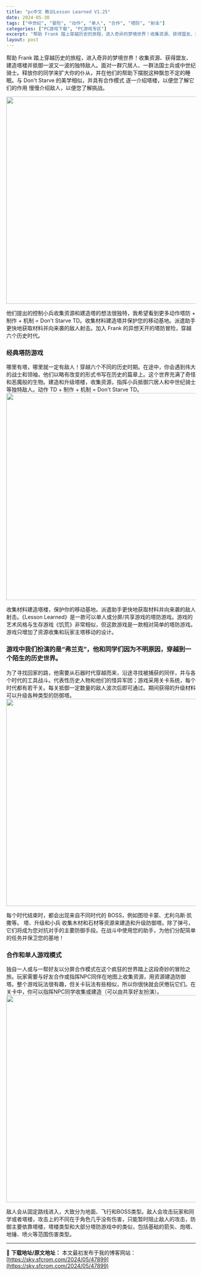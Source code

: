 ```yaml
---
title: "pc中文 教训Lesson Learned V1.25"
date: 2024-05-30
tags: ["中世纪", "冒险", "动作", "单人", "合作", "塔防", "射击"]
categories: ["PC游戏下载", "PC游戏专区"]
excerpt: "帮助 Frank 踏上穿越历史的旅程，进入奇异的梦境世界！收集资源、获得盟友、建造塔楼并抵御一波又一波的独特敌人。面对一群穴居人、一群法国士兵或中世纪骑士。释放你的同学来扩大你的仆从，并在他们的帮助下摆脱这种飘忽不定的睡眠。与 Don&#039;t Starve 的美学相似，并具有合作模式 逐一介绍塔楼，以便&hellip;"
layout: post
---
```


帮助 Frank 踏上穿越历史的旅程，进入奇异的梦境世界！收集资源、获得盟友、建造塔楼并抵御一波又一波的独特敌人。面对一群穴居人、一群法国士兵或中世纪骑士。释放你的同学来扩大你的仆从，并在他们的帮助下摆脱这种飘忽不定的睡眠。与 Don't Starve 的美学相似，并具有合作模式 逐一介绍塔楼，以便您了解它们的作用 慢慢介绍敌人，以便您了解挑战。

<img class="aligncenter size-full wp-image-47903" src="https://sky.sfcrom.com/wp-content/uploads/2024/05/2024053011525853.jpg" alt="" width="1000" height="550" />

<span>他们提出的控制小兵收集资源和建造塔的想法很独特，我希望看到更多动作塔防 + 制作 + 机制 = Don't Starve TD。收集材料建造塔并保护您的移动基地。派遣助手更快地获取材料并向来袭的敌人射击。加入 Frank 的异想天开的塔防冒险，穿越六个历史时代。</span>
<h3><span>经典塔防游戏</span></h3>
<span>哪里有塔，哪里就一定有敌人！穿越六个不同的历史时期。在途中，你会遇到伟大的战士和领袖，他们以略有改变的形式书写在历史的篇章上。这个世界充满了奇怪和恶魔般的生物。建造和升级塔楼，收集资源，指挥小兵抵御穴居人和中世纪骑士等独特敌人。动作 TD + 制作 + 机制 = Don't Starve TD。</span>

<img class="aligncenter size-full wp-image-47902" src="https://sky.sfcrom.com/wp-content/uploads/2024/05/2024053011525741.jpg" alt="" width="1000" height="550" />

<span>收集材料建造塔楼，保护你的移动基地。派遣助手更快地获取材料并向来袭的敌人射击。《Lesson Learned》是一款可以单人或分屏/共享游戏的塔防游戏。游戏的艺术风格与生存游戏《饥荒》非常相似，但这款游戏是一款相对简单的塔防游戏。游戏只增加了资源收集和玩家主塔移动的设计。</span>
<h3><span>游戏中我们扮演的是“弗兰克”，他和同学们因为不明原因，穿越到一个陌生的历史世界。</span></h3>
<span>为了寻找回家的路，他需要从石器时代穿越而来，沿途寻找被捕获的同伴，并与各个时代的工具战斗。代表性历史人物和他们的怪异军团；游戏采用关卡系统，每个时代都有若干关。每关抵御一定数量的敌人波次后即可通过。期间获得的升级材料可以升级各种类型的防御塔。</span>

<img class="aligncenter size-full wp-image-47901" src="https://sky.sfcrom.com/wp-content/uploads/2024/05/2024053011525547.jpg" alt="" width="1000" height="550" />

<span>每个时代结束时，都会出现来自不同时代的 BOSS，例如图坦卡蒙、尤利乌斯·凯撒等。 塔、升级和小兵 收集木材和石材等资源来建造和升级防御塔。除了弹弓，它们将成为您对抗对手的主要防御手段。在战斗中使用您的助手，为他们分配简单的任务并保卫您的基地！</span>
<h3><span>合作和单人游戏模式</span></h3>
<span>独自一人或与一帮好友以分屏合作模式在这个疯狂的世界踏上这段奇妙的冒险之旅。玩家需要与好友合作或指挥NPC同伴在地图上收集资源，用资源建造防御塔。整个游戏玩法很有趣，但关卡玩法有些相似，所以你很快就会厌倦玩它们。在关卡中，你可以指挥NPC同学收集或建造（可以由共享好友扮演）。</span>

<img class="aligncenter size-full wp-image-47900" src="https://sky.sfcrom.com/wp-content/uploads/2024/05/2024053011525468.jpg" alt="" width="1000" height="550" />

敌人会从固定路线进入，大致分为地面、飞行和BOSS类型。敌人会攻击玩家和同学或者塔楼，攻击上的不同在于角色几乎没有伤害，只能暂时阻止敌人的攻击，防御主要依靠塔楼，塔楼类型和大部分塔防游戏中的类似，包括基础的箭矢、炮塔、地锤、喷火等范围伤害类型。

---
📖 **下载地址/原文地址：** 本文最初发布于我的博客网站：[https://sky.sfcrom.com/2024/05/47899](https://sky.sfcrom.com/2024/05/47899)
